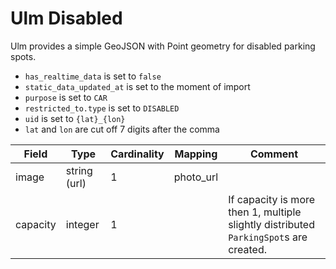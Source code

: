 # Ulm Disabled

Ulm provides a simple GeoJSON with Point geometry for disabled parking spots.

* `has_realtime_data` is set to `false`
* `static_data_updated_at` is set to the moment of import
* `purpose` is set to `CAR`
* `restricted_to.type` is set to `DISABLED`
* `uid` is set to `{lat}_{lon}`
* `lat` and `lon` are cut off 7 digits after the comma


| Field    | Type         | Cardinality | Mapping   | Comment                                                                               |
|----------|--------------|-------------|-----------|---------------------------------------------------------------------------------------|
| image    | string (url) | 1           | photo_url |                                                                                       |
| capacity | integer      | 1           |           | If capacity is more then 1, multiple slightly distributed `ParkingSpot`s are created. |

